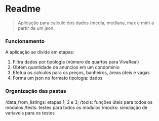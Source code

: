 # Readme 

> Aplicação para calculo dos dados (media, mediana, max e min) a partir de um json. 

### Funcionamento

A aplicação se divide em etapas:
1) Filtra dados por tipologia (número de quartos para VivaReal)
2) Obtém quantidade de anuncios em um condominio
3) Efetua os calculos para os preços, banheiros, áreas úteis e vagas
4) Forma um json no formato tipologia: dados

### Organização das pastas

/data_from_listings: etapas 1, 2 e 3;
/tools: funções úteis para todos os módulos
/tests: testes para todos os módulos
/mocks: simulação de variaveis para os testes


